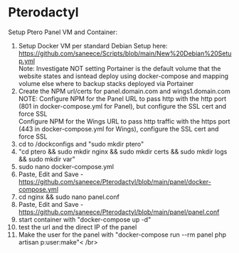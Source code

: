 # Pterodactyl



Setup Ptero Panel VM and Container:

1. Setup Docker VM per standard Debian Setup here: https://github.com/saneece/Scripts/blob/main/New%20Debian%20Setup.yml</br>
Note: Investigate NOT setting Portainer is the default volume that the website states and isntead deploy using docker-compose and mapping volume else where to backup stacks deployed via Portainer </br>
2. Create the NPM url/certs for panel.domain.com and wings1.domain.com
NOTE: 
Configure NPM for the Panel URL to pass http with the http port (801 in docker-compose.yml for Panel), but configure the SSL cert and force SSL </br>
Configure NPM for the Wings URL to pass http traffic with the https port (443 in docker-compose.yml for Wings), configure the SSL cert and force SSL </br>
3. cd to /dockconfigs and "sudo mkdir ptero"
4. "cd ptero && sudo mkdir nginx && sudo mkdir certs && sudo mkdir logs && sudo mkdir var"
5. sudo nano docker-compose.yml
6. Paste, Edit and Save - https://github.com/saneece/Pterodactyl/blob/main/panel/docker-compose.yml
7. cd nginx && sudo nano panel.conf
8. Paste, Edit and Save - https://github.com/saneece/Pterodactyl/blob/main/panel/panel.conf
8. start container with "docker-compose up -d"
10. test the url and the direct IP of the panel
11. Make the user for the panel with "docker-compose run --rm panel php artisan p:user:make"< /br>
